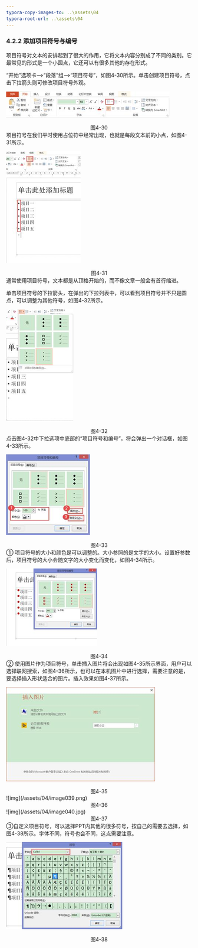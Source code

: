 ```yaml
---
typora-copy-images-to: ..\assets\04
typora-root-url: ..\assets\04
---
```


### 4.2.2  添加项目符号与编号

项目符号对文本的安排起到了很大的作用，它将文本内容分别成了不同的类别。它最常见的形式是一个小圆点，它还可以有很多其他的存在形式。

“开始”选项卡——>“段落”组——>“项目符号”，如图4-30所示。单击创建项目符号，点击下拉箭头则可修改项目符号外观。

![img](/assets/04/image033.jpg)

<center>图4-30</center>
项目符号在我们平时使用占位符中经常出现，也就是每段文本前的小点，如图4-31所示。

![img](/assets/04/image034.jpg)

<center>图4-31</center>
通常使用项目符号，文本都是从顶格开始的，而不像文章一般会有首行缩进。

单击项目符号的下拉箭头，在弹出的下拉列表中，可以看到项目符号并不只是圆点，可以调整为其他符号，如图4-32所示。

![img](/assets/04/image035.jpg)

<center>图4-32</center>
点击图4-32中下拉选项中底部的“项目符号和编号”，将会弹出一个对话框，如图4-33所示。

![img](/assets/04/image036.jpg)

<center>图4-33</center>
①   项目符号的大小和颜色是可以调整的。大小参照的是文字的大小。设置好参数后，项目符号的大小会随文字的大小变化而变化，如图4-34所示。

![img](/assets/04/image037.jpg)

<center>图4-34</center>
②   使用图片作为项目符号，单击插入图片将会出现如图4-35所示界面，用户可以选择联网搜索，如图4-36所示，也可以在本机图片中进行选择，需要注意的是，要选择插入形状适合的图片。插入效果如图4-37所示。

![img](/assets/04/image038.jpg)

<center>图4-35</center>
![img](/assets/04/image039.png)

<center>图4-36</center>
![img](/assets/04/image040.jpg)

<center>图4-37</center>
③自定义项目符号，可以选择PPT内其他的很多符号，按自己的需要去选择，如图4-38所示。字体不同，符号也会不同，这点需要注意。

![img](/assets/04/image041.jpg)

<center>图4-38</center>
